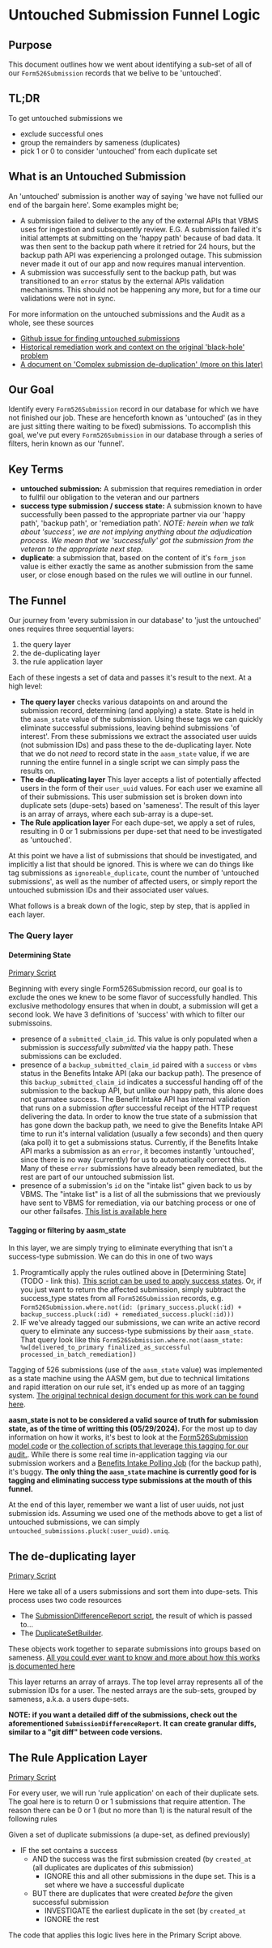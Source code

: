 # Untouched Submission Funnel Logic

## Purpose 
This document outlines how we went about identifying a sub-set of all of our `Form526Submission` records that we belive to be 'untouched'. 

## TL;DR
To get untouched submissions we
- exclude successful ones
- group the remainders by sameness (duplicates)
- pick 1 or 0 to consider 'untouched' from each duplicate set

## What is an Untouched Submission
An 'untouched' submission is another way of saying 'we have not fullied our end of the bargain here'. Some examples might be;
- A submission failed to deliver to the any of the external APIs that VBMS uses for ingestion and subsequently review.  E.G.  A submission failed it's initial attempts at submitting on the 'happy path' because of bad data.  It was then sent to the backup path where it retried for 24 hours, but the backup path API was experiencing a prolonged outage.  This submission never made it out of our app and now requires manual intervention.
- A submission was successfully sent to the backup path, but was transitioned to an `error` status by the external APIs validation mechanisms.  This should not be happening any more, but for a time our validations were not in sync.

For more information on the untouched submissions and the Audit as a whole, see these sources
- [Github issue for finding untouched submissions](https://github.com/department-of-veterans-affairs/va.gov-team/issues/80624)
- [Historical remediation work and context on the original 'black-hole' problem](https://github.com/department-of-veterans-affairs/va.gov-team/blob/master/products/disability/526ez/engineering_research/526_failure_batching_and_triage_handoff.md)
- [A document on 'Complex submission de-duplication' (more on this later)](https://github.com/department-of-veterans-affairs/va.gov-team/blob/master/products/disability/526ez/engineering_research/complex_submission_deduplication.md)

## Our Goal
Identify every `Form526Submission` record in our database for which we have not finished our job.  These are henceforth known as 'untouched' (as in they are just sitting there waiting to be fixed) submissions. To accomplish this goal, we've put every `Form526Submission` in our database through a series of filters, herin known as our 'funnel'.

## Key Terms
- **untouched submission:** A submission that requires remediation in order to fullfil our obligation to the veteran and our partners
- **success type submission / success state:** A submission known to have successfully been passed to the appropriate partner via our 'happy path', 'backup path', or 'remediation path'. *NOTE: herein when we talk about 'success', we are not implying anything about the adjudication process.  We mean that we 'successfully' got the submission from the veteran to the appropriate next step.*
- **duplicate**: a submission that, based on the content of it's `form_json` value is either exactly the same as another submission from the same user, or close enough based on the rules we will outline in our funnel.

## The Funnel

Our journey from 'every submission in our database' to 'just the untouched' ones requires three sequential layers:

1. the query layer
2. the de-duplicating layer
3. the rule application layer

Each of these ingests a set of data and passes it's result to the next.  At a high level:

- **The query layer** checks various datapoints on and around the submission record, determining (and applying) a state. State is held in the `aasm_state` value of the submission. Using these tags we can quickly eliminate successful submissions, leaving behind submissions 'of interest'.  From these submissions we extract the associated user uuids (not submission IDs) and pass these to the de-duplicating layer. Note that we do not *need* to record state in the `aasm_state` value, if we are running the entire funnel in a single script we can simply pass the results on.
- **The de-duplicating layer** This layer accepts a list of potentially affected users in the form of their `user_uuid` values.  For each user we examine all of their submissions. This user submission set is broken down into duplicate sets (dupe-sets) based on 'sameness'. The result of this layer is an array of arrays, where each sub-array is a dupe-set.
- **The Rule application layer** For each dupe-set, we apply a set of rules, resulting in 0 or 1 submissions per dupe-set that need to be investigated as 'untouched'.

At this point we have a list of submissions that should be investigated, and implicitly a list that should be ignored.  This is where we can do things like tag submissions as `ignoreable_duplicate`, count the number of 'untouched submissions', as well as the number of affected users, or simply report the untouched submission IDs and their associated user values.

What follows is a break down of the logic, step by step, that is applied in each layer.

### The Query layer

#### Determining State 

[Primary Script](https://github.com/department-of-veterans-affairs/va.gov-team-sensitive/blob/master/teams/benefits/scripts/526/untouched_submission_audit/apply_success_states.rb)

Beginning with every single Form526Submission record, our goal is to exclude the ones we knew to be some flavor of successfully handled.  This exclusive methodology ensures that when in doubt, a submission will get a second look. We have 3 definitions of 'success' with which to filter our submissoins.

- presence of a `submitted_claim_id`. This value is only populated when a submission is *successfully submitted* via the happy path. These submissions can be excluded.
- presence of a `backup_submitted_claim_id` paired with a `success` or `vbms` status in the Benefits Intake API (aka our backup path). The presence of this `backup_submitted_claim_id` indicates a successful handing off of the submission to the backup API, but unlike our happy path, this alone does not guarnatee success.  The Benefit Intake API has internal validation that runs on a submission *after* successful receipt of the HTTP request delivering the data.  In order to know the true state of a submission that has gone down the backup path, we need to give the Benefits Intake API time to run it's internal validation (usually a few seconds) and then query (aka poll) it to get a submissions status.  Currently, if the Benefits Intake API marks a submission as an `error`, it becomes instantly 'untouched', since there is no way (currently) for us to automatically correct this.  Many of these `error` submissions have already been remediated, but the rest are part of our untouched submission list.
- presence of a submission's `id` on the "intake list" given back to us by VBMS. The "intake list" is a list of all the submissions that we previously have sent to VBMS for remediation, via our batching process or one of our other failsafes. [This list is available here](https://github.com/department-of-veterans-affairs/va.gov-team/issues/80624#issuecomment-2061883846)

#### Tagging or filtering by aasm_state

In this layer, we are simply trying to eliminate everything that isn't a success-type submission. We can do this in one of two ways
1. Programtically apply the rules outlined above in [Determining State](TODO - link this). [This script can be used to apply success states](https://github.com/department-of-veterans-affairs/va.gov-team-sensitive/blob/master/teams/benefits/scripts/526/untouched_submission_audit/apply_success_states.rb).  Or, if you just want to return the affected submission, simply subtract the success_type states from all `Form526Submission` records, e.g. `Form526Submission.where.not(id: (primary_success.pluck(:id) + backup_success.pluck(:id) + remediated_success.pluck(:id)))`
2. IF we've already tagged our submissions, we can write an active record query to eliminate any success-type submissions by their `aasm_state`. That query look like this `Form526Submission.where.not(aasm_state: %w[delivered_to_primary finalized_as_successful processed_in_batch_remediation])`

Tagging of 526 submissions (use of the `aasm_state` value) was implemented as a state machine using the AASM gem, but due to technical limitations and rapid itteration on our rule set, it's ended up as more of an tagging system.  [The original technical design document for this work can be found here](https://github.com/department-of-veterans-affairs/va.gov-team/blob/master/products/disability/526ez/implementation/form_526_state_machine.md). 

**aasm_state is not to be considered a valid source of truth for submission state, as of the time of writting this (05/29/2024).** For the most up to day information on how it works, it's best to look at the [Form526Submission model code](https://github.com/department-of-veterans-affairs/vets-api/blob/d017c2391a2d44de38d06507a447a8f0434a852d/app/models/form526_submission.rb#L15) or [the collection of scripts that leverage this tagging for our audit.](https://github.com/department-of-veterans-affairs/va.gov-team-sensitive/tree/master/teams/benefits/scripts/526/untouched_submission_audit). While there is some real time in-application tagging via our submission workers and a [Benefits Intake Polling Job](https://github.com/department-of-veterans-affairs/vets-api/blob/master/app/sidekiq/form526_status_polling_job.rb) (for the backup path), it's buggy.  **The only thing the `aasm_state` machine is currently good for is tagging and eliminating success type submissions at the mouth of this funnel.**

At the end of this layer, remember we want a list of user uuids, not just submission ids.  Assuming we used one of the methods above to get a list of untouched submissions, we can simply `untouched_submissions.pluck(:user_uuid).uniq`.  

## The de-duplicating layer

[Primary Script](https://github.com/department-of-veterans-affairs/va.gov-team-sensitive/blob/master/teams/benefits/scripts/526/untouched_submission_audit/duplicate_set_builder.rb)

Here we take all of a users submissions and sort them into dupe-sets.  This process uses two code resources
- The [SubmissionDifferenceReport script](https://github.com/department-of-veterans-affairs/va.gov-team-sensitive/blob/master/teams/benefits/scripts/526/submission_difference_report.rb), the result of which is passed to...
- The [DuplicateSetBuilder](https://github.com/department-of-veterans-affairs/va.gov-team-sensitive/blob/master/teams/benefits/scripts/526/untouched_submission_audit/duplicate_set_builder.rb).

These objects work together to separate submissions into groups based on sameness. [All you could ever want to know and more about how this works is documented here](https://github.com/department-of-veterans-affairs/va.gov-team/blob/master/products/disability/526ez/engineering_research/complex_submission_deduplication.md)

This layer returns an array of arrays.  The top level array represents all of the submission IDs for a user.  The nested arrays are the sub-sets, grouped by sameness, a.k.a. a users dupe-sets. 

**NOTE: if you want a detailed diff of the submissions, check out the aforementioned `SubmissionDifferenceReport`.  It can create granular diffs, similar to a "git diff" between code versions.**

## The Rule Application Layer

[Primary Script](https://github.com/department-of-veterans-affairs/va.gov-team-sensitive/blob/master/teams/benefits/scripts/526/untouched_submission_audit/time_and_status_sorter.rb)

For every user, we will run 'rule application' on each of their duplicate sets.  The goal here is to return 0 or 1 submissions that require attention.  The reason there can be 0 or 1 (but no more than 1) is the natural result of the following rules

Given a set of duplicate submissions (a dupe-set, as defined previously)
- IF the set contains a success
  - AND the success was the first submission created (by `created_at` (all duplicates are duplicates of *this* submission)
    - IGNORE this and all other submissions in the dupe set.  This is a set where we have a successful duplicate
  - BUT there are duplicates that were created *before* the given successful submission
    - INVESTIGATE the earliest duplicate in the set (by `created_at`
    - IGNORE the rest

The code that applies this logic lives here in the Primary Script above.
